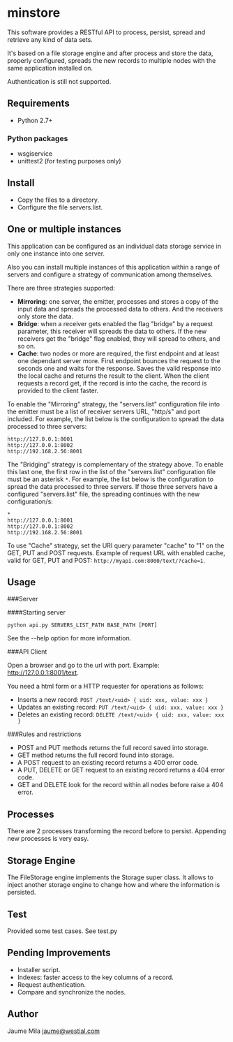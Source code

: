 minstore
========

This software provides a RESTful API to process, persist, spread and retrieve 
any kind of data sets. 

It's based on a file storage engine and after process and store the data, 
properly configured, spreads the new records to multiple nodes with the 
same application installed on.
 
Authentication is still not supported.


Requirements
------------

* Python 2.7+


### Python packages

* wsgiservice
* unittest2 (for testing purposes only)


Install
-------

* Copy the files to a directory.
* Configure the file servers.list.


One or multiple instances
-------------------------

This application can be configured as an individual data storage service in only 
one instance into one server.

Also you can install multiple instances of this application within a range
of servers and configure a strategy of communication among themselves.
 
There are three strategies supported:

* **Mirroring**: one server, the emitter, processes and stores a copy of the input 
data and spreads the processed data to others. And the receivers only store the 
data.
* **Bridge**: when a receiver gets enabled the flag "bridge" by a request parameter,
 this receiver will spreads the data to others. If the new receivers get the 
 "bridge" flag enabled, they will spread to others, and so on.
* **Cache**: two nodes or more are required, the first endpoint and at least one
 dependant server more. First endpoint bounces the request to the seconds one
 and waits for the response. Saves the valid response into the local cache and
 returns the result to the client. When the client requests a record get, if
 the record is into the cache, the record is provided to the client faster. 
 
To enable the "Mirroring" strategy, the "servers.list" configuration file into
the emitter must be a list of receiver servers URL, "http/s" and port included.
For example, the list below is the configuration to spread the data processed
to three servers:

```
http://127.0.0.1:8001
http://127.0.0.1:8002
http://192.168.2.56:8001
```

The "Bridging" strategy is complementary of the strategy above. To enable this
last one, the first row in the list of the "servers.list" configuration file 
must be an asterisk `*`. For example, the list below is the configuration to 
spread the data processed to three servers. If those three servers have 
a configured "servers.list" file, the spreading continues with the new 
configuration/s:

```
*
http://127.0.0.1:8001
http://127.0.0.1:8002
http://192.168.2.56:8001
```

To use "Cache" strategy, set the URI query parameter "cache" to "1" on the GET, PUT and POST requests. Example of request URL with enabled cache, valid for GET, PUT and POST: `http://myapi.com:8000/text/?cache=1`.


Usage
-----

###Server

####Starting server

`python api.py SERVERS_LIST_PATH BASE_PATH [PORT]`

See the --help option for more information.


###API Client

Open a browser and go to the url with port. Example: http://127.0.0.1:8001/text.

You need a html form or a HTTP requester for operations as follows:

* Inserts a new record: `POST /text/<uid> { uid: xxx, value: xxx }`
* Updates an existing record: `PUT /text/<uid> { uid: xxx, value: xxx }`
* Deletes an existing record: `DELETE /text/<uid> { uid: xxx, value: xxx }`


###Rules and restrictions

* POST and PUT methods returns the full record saved into storage.
* GET method returns the full record found into storage.
* A POST request to an existing record returns a 400 error code.
* A PUT, DELETE or GET request to an existing record returns a 404 error code.
* GET and DELETE look for the record within all nodes before raise a 404 error.


Processes
---------

There are 2 processes transforming the record before to persist. Appending new
processes is very easy.


Storage Engine
--------------

The FileStorage engine implements the Storage super class. It allows to inject 
another storage engine to change how and where the information is persisted.


Test
----

Provided some test cases. See test.py


Pending Improvements
--------------------

* Installer script.
* Indexes: faster access to the key columns of a record.
* Request authentication.
* Compare and synchronize the nodes.


Author
------

Jaume Mila <jaume@westial.com>